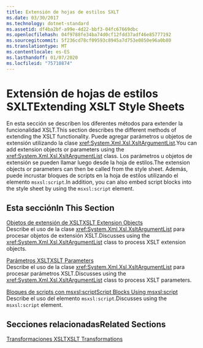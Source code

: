 ```yaml
---
title: Extensión de hojas de estilos SXLT
ms.date: 03/30/2017
ms.technology: dotnet-standard
ms.assetid: df4ba2bf-a99e-4d22-bbf3-04fc67669dbc
ms.openlocfilehash: 04f9788fe34ba74d0cf12fdd37adf46e85777192
ms.sourcegitcommit: 5f236cd78cf09593c8945a7d753e0850e96a0b80
ms.translationtype: MT
ms.contentlocale: es-ES
ms.lasthandoff: 01/07/2020
ms.locfileid: "75710874"
---
```

# <a name="extending-xslt-style-sheets"></a><span data-ttu-id="3fc64-102">Extensión de hojas de estilos SXLT</span><span class="sxs-lookup"><span data-stu-id="3fc64-102">Extending XSLT Style Sheets</span></span>
<span data-ttu-id="3fc64-103">En esta sección se describen los diferentes métodos para extender la funcionalidad XSLT.</span><span class="sxs-lookup"><span data-stu-id="3fc64-103">This section describes the different methods of extending the XSLT functionality.</span></span> <span data-ttu-id="3fc64-104">Puede agregar parámetros u objetos de extensión utilizando la clase <xref:System.Xml.Xsl.XsltArgumentList>.</span><span class="sxs-lookup"><span data-stu-id="3fc64-104">You can add extension objects or parameters using the <xref:System.Xml.Xsl.XsltArgumentList> class.</span></span> <span data-ttu-id="3fc64-105">Los parámetros u objetos de extensión se pueden llamar luego desde la hoja de estilos.</span><span class="sxs-lookup"><span data-stu-id="3fc64-105">The extension objects or parameters can then be called from the style sheet.</span></span> <span data-ttu-id="3fc64-106">Además, puede incrustar bloques de scripts en la hoja de estilos utilizando el elemento `msxsl:script`.</span><span class="sxs-lookup"><span data-stu-id="3fc64-106">In addition, you can also embed script blocks into the style sheet by using the `msxsl:script` element.</span></span>  
  
## <a name="in-this-section"></a><span data-ttu-id="3fc64-107">Esta sección</span><span class="sxs-lookup"><span data-stu-id="3fc64-107">In This Section</span></span>  
 [<span data-ttu-id="3fc64-108">Objetos de extensión de XSLT</span><span class="sxs-lookup"><span data-stu-id="3fc64-108">XSLT Extension Objects</span></span>](../../../../docs/standard/data/xml/xslt-extension-objects.md)  
 <span data-ttu-id="3fc64-109">Describe el uso de la clase <xref:System.Xml.Xsl.XsltArgumentList> para procesar objetos de extensión XSLT.</span><span class="sxs-lookup"><span data-stu-id="3fc64-109">Discusses using the <xref:System.Xml.Xsl.XsltArgumentList> class to process XSLT extension objects.</span></span>  
  
 [<span data-ttu-id="3fc64-110">Parámetros XSLT</span><span class="sxs-lookup"><span data-stu-id="3fc64-110">XSLT Parameters</span></span>](../../../../docs/standard/data/xml/xslt-parameters.md)  
 <span data-ttu-id="3fc64-111">Describe el uso de la clase <xref:System.Xml.Xsl.XsltArgumentList> para procesar parámetros XSLT.</span><span class="sxs-lookup"><span data-stu-id="3fc64-111">Discusses using the <xref:System.Xml.Xsl.XsltArgumentList> class to process XSLT parameters.</span></span>  
  
 [<span data-ttu-id="3fc64-112">Bloques de scripts con msxsl:script</span><span class="sxs-lookup"><span data-stu-id="3fc64-112">Script Blocks Using msxsl:script</span></span>](../../../../docs/standard/data/xml/script-blocks-using-msxsl-script.md)  
 <span data-ttu-id="3fc64-113">Describe el uso del elemento `msxsl:script`.</span><span class="sxs-lookup"><span data-stu-id="3fc64-113">Discusses using the `msxsl:script` element.</span></span>  
  
## <a name="related-sections"></a><span data-ttu-id="3fc64-114">Secciones relacionadas</span><span class="sxs-lookup"><span data-stu-id="3fc64-114">Related Sections</span></span>  
 [<span data-ttu-id="3fc64-115">Transformaciones XSLT</span><span class="sxs-lookup"><span data-stu-id="3fc64-115">XSLT Transformations</span></span>](../../../../docs/standard/data/xml/xslt-transformations.md)
